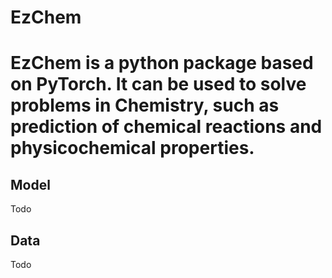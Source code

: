 # EzChem
# EzChem is a python package based on PyTorch. It can be used to solve problems in Chemistry, such as prediction of chemical reactions and physicochemical properties. 

## Model
Todo

## Data 
Todo
